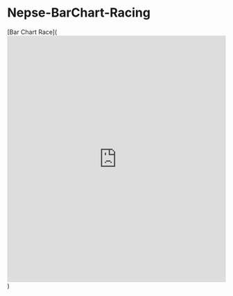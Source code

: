 # Nepse-BarChart-Racing
[Bar Chart Race](<iframe src="https://www.linkedin.com/embed/feed/update/urn:li:ugcPost:7069627806774640641" height="569" width="504" frameborder="0" allowfullscreen="" title="Embedded post"></iframe>)
